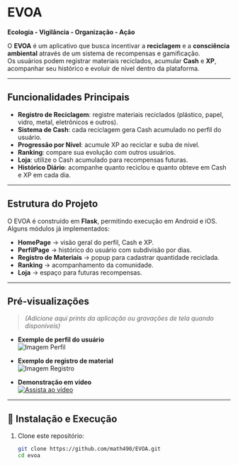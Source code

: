 # EVOA

**Ecologia - Vigilância - Organização - Ação**  

O **EVOA** é um aplicativo que busca incentivar a **reciclagem** e a **consciência ambiental** através de um sistema de recompensas e gamificação.  
Os usuários podem registrar materiais reciclados, acumular **Cash** e **XP**, acompanhar seu histórico e evoluir de nível dentro da plataforma.  

---

## Funcionalidades Principais
- **Registro de Reciclagem**: registre materiais reciclados (plástico, papel, vidro, metal, eletrônicos e outros).  
- **Sistema de Cash**: cada reciclagem gera Cash acumulado no perfil do usuário.  
- **Progressão por Nível**: acumule XP ao reciclar e suba de nível.  
- **Ranking**: compare sua evolução com outros usuários.  
- **Loja**: utilize o Cash acumulado para recompensas futuras.  
- **Histórico Diário**: acompanhe quanto reciclou e quanto obteve em Cash e XP em cada dia.  

---

## Estrutura do Projeto
O EVOA é construído em **Flask**, permitindo execução em Android e iOS.  
Alguns módulos já implementados:  
- **HomePage** → visão geral do perfil, Cash e XP.  
- **PerfilPage** → histórico do usuário com subdivisão por dias.  
- **Registro de Materiais** → popup para cadastrar quantidade reciclada.  
- **Ranking** → acompanhamento da comunidade.  
- **Loja** → espaço para futuras recompensas.  

---

## Pré-visualizações
> *(Adicione aqui prints da aplicação ou gravações de tela quando disponíveis)*  

- **Exemplo de perfil do usuário**  
  ![Imagem Perfil](docs/images/perfil.png)  

- **Exemplo de registro de material**  
  ![Imagem Registro](docs/images/registro.png)  

- **Demonstração em vídeo**  
  [![Assista ao vídeo](docs/images/video_thumb.png)](docs/videos/demo.mp4)  

---

## 🔧 Instalação e Execução
1. Clone este repositório:  
   ```bash
   git clone https://github.com/math490/EVOA.git
   cd evoa
